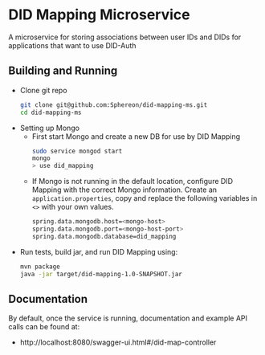 # DID Mapping Microservice
A microservice for storing associations between user IDs and DIDs for applications that want to use DID-Auth
## Building and Running
* Clone git repo
    ```bash
  git clone git@github.com:Sphereon/did-mapping-ms.git
  cd did-mapping-ms
  ```
* Setting up Mongo
    * First start Mongo and create a new DB for use by DID Mapping
      ```bash
      sudo service mongod start
      mongo
      > use did_mapping
      ```
   * If Mongo is not running in the default location, configure DID Mapping with the correct Mongo information. Create an `application.properties`, copy and replace the following variables in `<>` with your own values.
      ````bash
     spring.data.mongodb.host=<mongo-host>
     spring.data.mongodb.port=<mongo-host-port>
     spring.data.mongodb.database=did_mapping
      ````
* Run tests, build jar, and run DID Mapping using:
    ````bash
  mvn package
  java -jar target/did-mapping-1.0-SNAPSHOT.jar 
  ````
## Documentation
By default, once the service is running, documentation and example API calls can be found at:
* http://localhost:8080/swagger-ui.html#/did-map-controller
